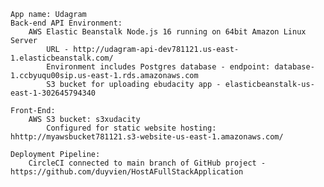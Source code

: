     App name: Udagram
    Back-end API Environment:
        AWS Elastic Beanstalk Node.js 16 running on 64bit Amazon Linux Server
            URL - http://udagram-api-dev781121.us-east-1.elasticbeanstalk.com/
            Environment includes Postgres database - endpoint: database-1.ccbyuqu00sip.us-east-1.rds.amazonaws.com
            S3 bucket for uploading ebudacity app - elasticbeanstalk-us-east-1-302645794340

    Front-End:
        AWS S3 bucket: s3xudacity
            Configured for static website hosting: hhttp://myawsbucket781121.s3-website-us-east-1.amazonaws.com/

    Deployment Pipeline:
        CircleCI connected to main branch of GitHub project - https://github.com/duyvien/HostAFullStackApplication
